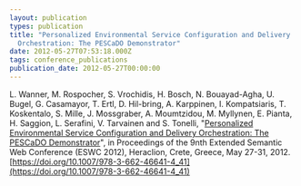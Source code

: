 ```yaml
---
layout: publication
types: publication
title: "Personalized Environmental Service Configuration and Delivery
  Orchestration: The PESCaDO Demonstrator"
date: 2012-05-27T07:53:18.000Z
tags: conference_publications
publication_date: 2012-05-27T00:00:00
---
```

L. Wanner, M. Rospocher, S. Vrochidis, H. Bosch, N. Bouayad-Agha, U. Bugel, G. Casamayor, T. Ertl, D. Hil-bring, A. Karppinen, I. Kompatsiaris, T. Koskentalo, S. Mille, J. Mossgraber, A. Moumtzidou, M. Myllynen, E. Pianta, H. Saggion, L. Serafini, V. Tarvainen and S. Tonelli, "[Personalized Environmental Service Configuration and Delivery Orchestration: The PESCaDO Demonstrator](https://www.researchgate.net/publication/230807234_Personalized_Environmental_Service_Configuration_and_Delivery_Orchestration_The_PESCaDO_Demonstrator)", in Proceedings of the 9nth Extended Semantic Web Conference (ESWC 2012), Heraclion, Crete, Greece, May 27-31, 2012. [https://doi.org/10.1007/978-3-662-46641-4_41](https://doi.org/10.1007/978-3-662-46641-4_41)